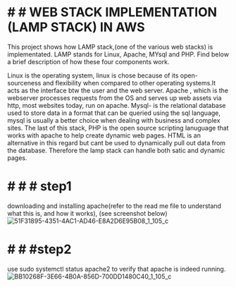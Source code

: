 # # # WEB STACK IMPLEMENTATION (LAMP STACK) IN AWS

This project shows how LAMP stack,(one of the various web stacks) is implementated. LAMP stands for Linux, Apache, MYsql and PHP. Find below a brief description of how these four components work.

Linux is the operating system, linux is chose because of its open-sourceness and flexibility when compared to other operating systems.It acts as the interface btw the user and the web server. Apache , which is the webserver processes requests from the OS and serves up web assets via http, most websites today, run on apache. Mysql- is the relational database used to store data in a format that can be queried using the sql language, mysql is usually a better choice when dealing with business and complex sites. The last of this stack, PHP is the open source scripting lanuguage that works with apache to help create dynamic web pages. HTML is an alternative in this regard but cant be used to dynamically pull out data from the database. Therefore the lamp stack can handle both satic and dynamic pages.
# # # # step1
downloading and installing apache(refer to the read me file to understand what this is, and how it works), (see screenshot below)
![51F31895-4351-4AC1-AD46-E8A2D6E95B08_1_105_c](https://user-images.githubusercontent.com/80499748/112824457-66fb0b80-903f-11eb-80d3-2382ca7cde7b.jpeg)

# # # #step2
use sudo systemctl status apache2 to verify that apache is indeed running.
![BB10268F-3E66-4B0A-856D-700DD1480C40_1_105_c](https://user-images.githubusercontent.com/80499748/112824849-e557ad80-903f-11eb-91b4-e4da7a0b2d8b.jpeg)
